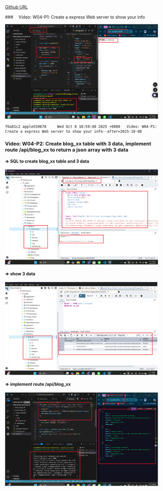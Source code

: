 [Github URL](https://github.com/apple550678/1141-2N-demo-apple-02)

###　 Video: W04-P1: Create a express Web server to show your info

![](w04-p1.png)

```
f6a81c2 apple550678     Wed Oct 8 18:59:40 2025 +0800   Video: W04-P1: Create a express Web server to show your info--after=2025-10-08
```

### Video: W04-P2: Create blog_xx table with 3 data, implement route /api/blog_xx to return a json array with 3 data

#### => SQL to create blog_xx table and 3 data

![](w04-p2-1.png)

#### => show 3 data

![](w04-p2-2.png)

#### => implement route /api/blog_xx

![](w04-p2-3.png)

```

```
